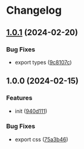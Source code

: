 # Changelog

## [1.0.1](https://github.com/zero-one-code/vue-default-page/compare/v1.0.0...v1.0.1) (2024-02-20)


### Bug Fixes

* export types ([9c8107c](https://github.com/zero-one-code/vue-default-page/commit/9c8107c80300661bb822a00f26d58db02c4ea252))

## 1.0.0 (2024-02-15)


### Features

* init ([940d111](https://github.com/zero-one-code/vue-default-page/commit/940d1112f2d62b8bf5780f82330292555a5ea2d0))


### Bug Fixes

* export css ([75a3b46](https://github.com/zero-one-code/vue-default-page/commit/75a3b461a7e9bb60a30083deac0122db9d5d8d9d))
